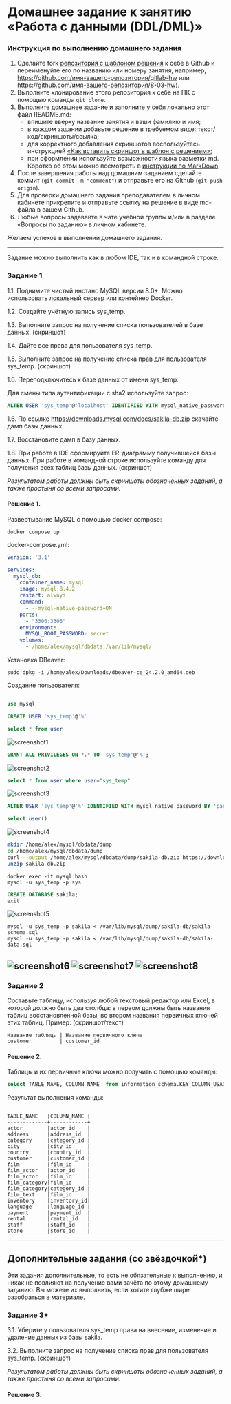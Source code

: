 # Домашнее задание к занятию «Работа с данными (DDL/DML)»

### Инструкция по выполнению домашнего задания

1. Сделайте fork [репозитория c шаблоном решения](https://github.com/netology-code/sys-pattern-homework) к себе в Github и переименуйте его по названию или номеру занятия, например, https://github.com/имя-вашего-репозитория/gitlab-hw или https://github.com/имя-вашего-репозитория/8-03-hw).
2. Выполните клонирование этого репозитория к себе на ПК с помощью команды `git clone`.
3. Выполните домашнее задание и заполните у себя локально этот файл README.md:
   - впишите вверху название занятия и ваши фамилию и имя;
   - в каждом задании добавьте решение в требуемом виде: текст/код/скриншоты/ссылка;
   - для корректного добавления скриншотов воспользуйтесь инструкцией [«Как вставить скриншот в шаблон с решением»](https://github.com/netology-code/sys-pattern-homework/blob/main/screen-instruction.md);
   - при оформлении используйте возможности языка разметки md. Коротко об этом можно посмотреть в [инструкции по MarkDown](https://github.com/netology-code/sys-pattern-homework/blob/main/md-instruction.md).
4. После завершения работы над домашним заданием сделайте коммит (`git commit -m "comment"`) и отправьте его на Github (`git push origin`).
5. Для проверки домашнего задания преподавателем в личном кабинете прикрепите и отправьте ссылку на решение в виде md-файла в вашем Github.
6. Любые вопросы задавайте в чате учебной группы и/или в разделе «Вопросы по заданию» в личном кабинете.

Желаем успехов в выполнении домашнего задания.

---

Задание можно выполнить как в любом IDE, так и в командной строке.

### Задание 1
1.1. Поднимите чистый инстанс MySQL версии 8.0+. Можно использовать локальный сервер или контейнер Docker.

1.2. Создайте учётную запись sys_temp. 

1.3. Выполните запрос на получение списка пользователей в базе данных. (скриншот)

1.4. Дайте все права для пользователя sys_temp. 

1.5. Выполните запрос на получение списка прав для пользователя sys_temp. (скриншот)

1.6. Переподключитесь к базе данных от имени sys_temp.

Для смены типа аутентификации с sha2 используйте запрос: 
```sql
ALTER USER 'sys_temp'@'localhost' IDENTIFIED WITH mysql_native_password BY 'password';
```
1.6. По ссылке https://downloads.mysql.com/docs/sakila-db.zip скачайте дамп базы данных.

1.7. Восстановите дамп в базу данных.

1.8. При работе в IDE сформируйте ER-диаграмму получившейся базы данных. При работе в командной строке используйте команду для получения всех таблиц базы данных. (скриншот)

*Результатом работы должны быть скриншоты обозначенных заданий, а также простыня со всеми запросами.*


#### Решение 1.

Развертывание MySQL с помощью docker compose:

```
docker compose up
```

docker-compose.yml:

```yml
version: '3.1'

services:
  mysql_db:
    container_name: mysql
    image: mysql:8.4.2
    restart: always
    command:
      - --mysql-native-password=ON
    ports:
      - "3306:3306"
    environment:
      MYSQL_ROOT_PASSWORD: secret
    volumes:
      - /home/alex/mysql/dbdata:/var/lib/mysql/

```

Установка DBeaver:

```
sudo dpkg -i /home/alex/Downloads/dbeaver-ce_24.2.0_amd64.deb 
```

Создание пользователя:

```sql

use mysql 

CREATE USER 'sys_temp'@'%' 

select * from user
```

![screenshot1](https://github.com/hachubra/sdb-hw/blob/sdbsql-24/images/Screenshot_25.png)

```sql
GRANT ALL PRIVILEGES ON *.* TO 'sys_temp'@'%';
```
![screenshot2](https://github.com/hachubra/sdb-hw/blob/sdbsql-24/images/Screenshot_26.png)

```sql
select * from user where user="sys_temp"
```

![screenshot3](https://github.com/hachubra/sdb-hw/blob/sdbsql-24/images/Screenshot_27.png)

```sql
ALTER USER 'sys_temp'@'%' IDENTIFIED WITH mysql_native_password BY 'password';

select user()

```

![screenshot4](https://github.com/hachubra/sdb-hw/blob/sdbsql-24/images/Screenshot_28.png)

```bash
mkdir /home/alex/mysql/dbdata/dump
cd /home/alex/mysql/dbdata/dump
curl --output /home/alex/mysql/dbdata/dump/sakila-db.zip https://downloads.mysql.com/docs/sakila-db.zip 
unzip sakila-db.zip

```

```
docker exec -it mysql bash 
mysql -u sys_temp -p sys
```

```sql
CREATE DATABASE sakila;
exit
```

![screenshot5](https://github.com/hachubra/sdb-hw/blob/sdbsql-24/images/Screenshot_29.png)

```
mysql -u sys_temp -p sakila < /var/lib/mysql/dump/sakila-db/sakila-schema.sql 
mysql -u sys_temp -p sakila < /var/lib/mysql/dump/sakila-db/sakila-data.sql 
``` 

![screenshot6](https://github.com/hachubra/sdb-hw/blob/sdbsql-24/images/Screenshot_30.png)
![screenshot7](https://github.com/hachubra/sdb-hw/blob/sdbsql-24/images/Screenshot_31.png)
![screenshot8](https://github.com/hachubra/sdb-hw/blob/sdbsql-24/images/Screenshot_32.png)
---

### Задание 2
Составьте таблицу, используя любой текстовый редактор или Excel, в которой должно быть два столбца: в первом должны быть названия таблиц восстановленной базы, во втором названия первичных ключей этих таблиц. Пример: (скриншот/текст)
```
Название таблицы | Название первичного ключа
customer         | customer_id
```

#### Решение 2.

Таблицы и их первичные ключи можно получить с помощью команды:

```sql
select TABLE_NAME, COLUMN_NAME  from information_schema.KEY_COLUMN_USAGE WHERE CONSTRAINT_SCHEMA="sakila" and constraint_name="PRIMARY"
```

Результат выполнения команды:

```

TABLE_NAME   |COLUMN_NAME |
-------------+------------+
actor        |actor_id    |
address      |address_id  |
category     |category_id |
city         |city_id     |
country      |country_id  |
customer     |customer_id |
film         |film_id     |
film_actor   |actor_id    |
film_actor   |film_id     |
film_category|film_id     |
film_category|category_id |
film_text    |film_id     |
inventory    |inventory_id|
language     |language_id |
payment      |payment_id  |
rental       |rental_id   |
staff        |staff_id    |
store        |store_id    |

```

---

## Дополнительные задания (со звёздочкой*)
Эти задания дополнительные, то есть не обязательные к выполнению, и никак не повлияют на получение вами зачёта по этому домашнему заданию. Вы можете их выполнить, если хотите глубже шире разобраться в материале.

### Задание 3*
3.1. Уберите у пользователя sys_temp права на внесение, изменение и удаление данных из базы sakila.

3.2. Выполните запрос на получение списка прав для пользователя sys_temp. (скриншот)

*Результатом работы должны быть скриншоты обозначенных заданий, а также простыня со всеми запросами.*


#### Решение 3.
